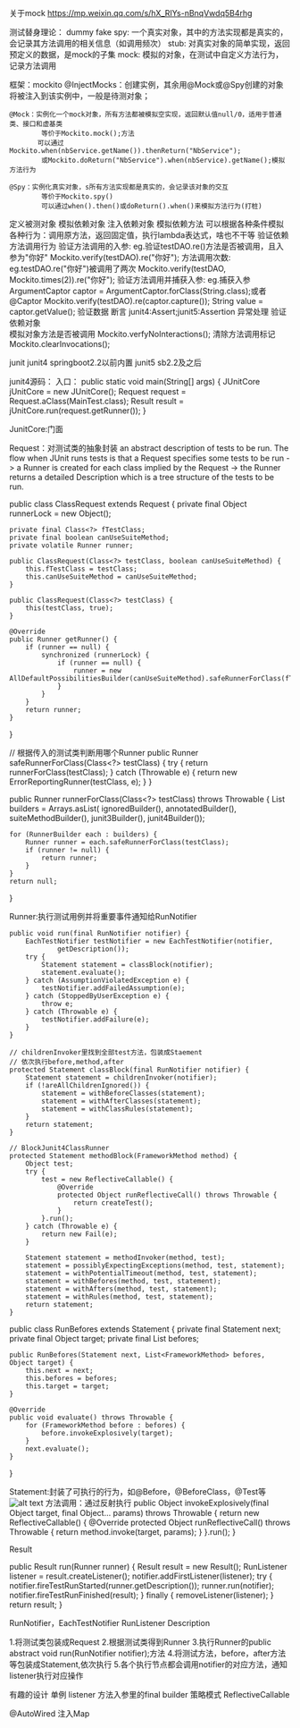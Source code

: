 关于mock
https://mp.weixin.qq.com/s/hX_RIYs-nBnqVwdq5B4rhg

测试替身理论：
    dummy
    fake
    spy: 一个真实对象，其中的方法实现都是真实的，会记录其方法调用的相关信息（如调用频次）
    stub: 对真实对象的简单实现，返回预定义的数据，是mock的子集
    mock: 模拟的对象，在测试中自定义方法行为，记录方法调用

框架：mockito
    @InjectMocks：创建实例，其余用@Mock或@Spy创建的对象将被注入到该实例中，一般是待测对象；

    @Mock：实例化一个mock对象，所有方法都被模拟空实现，返回默认值null/0，适用于普通类、接口和虚基类
            等价于Mockito.mock();方法
           可以通过Mockito.when(nbService.getName()).thenReturn("NbService");
            或Mockito.doReturn("NbService").when(nbService).getName();模拟方法行为

    @Spy：实例化真实对象，s所有方法实现都是真实的，会记录该对象的交互
            等价于Mockito.spy()
            可以通过when().then()或doReturn().when()来模拟方法行为(打桩)


定义被测对象
模拟依赖对象
注入依赖对象
模拟依赖方法
    可以根据各种条件模拟各种行为：调用原方法，返回固定值，执行lambda表达式，啥也不干等
验证依赖方法调用行为
    验证方法调用的入参:
        eg.验证testDAO.re()方法是否被调用，且入参为"你好"
        Mockito.verify(testDAO).re("你好");
    方法调用次数:
        eg.testDAO.re("你好")被调用了两次
        Mockito.verify(testDAO, Mockito.times(2)).re("你好");
    验证方法调用并捕获入参:
        eg.捕获入参
        ArgumentCaptor<String> captor = ArgumentCaptor.forClass(String.class);或者@Captor
        Mockito.verify(testDAO).re(captor.capture());
        String value = captor.getValue();
验证数据
    断言 junit4:Assert;junit5:Assertion
异常处理
验证依赖对象       
    模拟对象方法是否被调用
    Mockito.verfyNoInteractions();
    清除方法调用标记
    Mockito.clearInvocations();


junit
junit4 springboot2.2以前内置
junit5 sb2.2及之后

junit4源码：
入口：
public static void main(String[] args) {
    JUnitCore jUnitCore = new JUnitCore();
    Request request = Request.aClass(MainTest.class);
    Result result = jUnitCore.run(request.getRunner());
}


JunitCore:门面

Request：对测试类的抽象封装
an abstract description of tests to be run. 
The flow when JUnit runs tests is that 
a Request specifies some tests to be run -> 
a Runner is created for each class implied by the Request -> 
the Runner returns a detailed Description which is a tree structure of the tests to be run.

public class ClassRequest extends Request {
    private final Object runnerLock = new Object();

    private final Class<?> fTestClass;
    private final boolean canUseSuiteMethod;
    private volatile Runner runner;

    public ClassRequest(Class<?> testClass, boolean canUseSuiteMethod) {
        this.fTestClass = testClass;
        this.canUseSuiteMethod = canUseSuiteMethod;
    }

    public ClassRequest(Class<?> testClass) {
        this(testClass, true);
    }

    @Override
    public Runner getRunner() {
        if (runner == null) {
            synchronized (runnerLock) {
                if (runner == null) {
                    runner = new AllDefaultPossibilitiesBuilder(canUseSuiteMethod).safeRunnerForClass(fTestClass);
                }
            }
        }
        return runner;
    }
}

// 根据传入的测试类判断用哪个Runner
public Runner safeRunnerForClass(Class<?> testClass) {
    try {
        return runnerForClass(testClass);
    } catch (Throwable e) {
        return new ErrorReportingRunner(testClass, e);
    }
}

public Runner runnerForClass(Class<?> testClass) throws Throwable {
    List<RunnerBuilder> builders = Arrays.asList(
            ignoredBuilder(),
            annotatedBuilder(),
            suiteMethodBuilder(),
            junit3Builder(),
            junit4Builder());

    for (RunnerBuilder each : builders) {
        Runner runner = each.safeRunnerForClass(testClass);
        if (runner != null) {
            return runner;
        }
    }
    return null;
}

Runner:执行测试用例并将重要事件通知给RunNotifier

    public void run(final RunNotifier notifier) {
        EachTestNotifier testNotifier = new EachTestNotifier(notifier,
                getDescription());
        try {
            Statement statement = classBlock(notifier);
            statement.evaluate();
        } catch (AssumptionViolatedException e) {
            testNotifier.addFailedAssumption(e);
        } catch (StoppedByUserException e) {
            throw e;
        } catch (Throwable e) {
            testNotifier.addFailure(e);
        }
    }

    // childrenInvoker里找到全部test方法，包装成Staement
    // 依次执行before,method,after
    protected Statement classBlock(final RunNotifier notifier) {
        Statement statement = childrenInvoker(notifier);
        if (!areAllChildrenIgnored()) {
            statement = withBeforeClasses(statement);
            statement = withAfterClasses(statement);
            statement = withClassRules(statement);
        }
        return statement;
    }

    // BlockJunit4ClassRunner
    protected Statement methodBlock(FrameworkMethod method) {
        Object test;
        try {
            test = new ReflectiveCallable() {
                @Override
                protected Object runReflectiveCall() throws Throwable {
                    return createTest();
                }
            }.run();
        } catch (Throwable e) {
            return new Fail(e);
        }

        Statement statement = methodInvoker(method, test);
        statement = possiblyExpectingExceptions(method, test, statement);
        statement = withPotentialTimeout(method, test, statement);
        statement = withBefores(method, test, statement);
        statement = withAfters(method, test, statement);
        statement = withRules(method, test, statement);
        return statement;
    }

public class RunBefores extends Statement {
    private final Statement next;
    private final Object target;
    private final List<FrameworkMethod> befores;

    public RunBefores(Statement next, List<FrameworkMethod> befores, Object target) {
        this.next = next;
        this.befores = befores;
        this.target = target;
    }

    @Override
    public void evaluate() throws Throwable {
        for (FrameworkMethod before : befores) {
            before.invokeExplosively(target);
        }
        next.evaluate();
    }
}

Statement:封装了可执行的行为，如@Before，@BeforeClass，@Test等
![alt text](image.png)
方法调用：通过反射执行
public Object invokeExplosively(final Object target, final Object... params)
            throws Throwable {
        return new ReflectiveCallable() {
            @Override
            protected Object runReflectiveCall() throws Throwable {
                return method.invoke(target, params);
            }
        }.run();
    }

Result

public Result run(Runner runner) {
    Result result = new Result();
    RunListener listener = result.createListener();
    notifier.addFirstListener(listener);
    try {
        notifier.fireTestRunStarted(runner.getDescription());
        runner.run(notifier);
        notifier.fireTestRunFinished(result);
    } finally {
        removeListener(listener);
    }
    return result;
}

RunNotifier，EachTestNotifier
RunListener
Description



1.将测试类包装成Request
2.根据测试类得到Runner
3.执行Runner的public abstract void run(RunNotifier notifier);方法
4.将测试方法，before，after方法等包装成Statement,依次执行
5.各个执行节点都会调用notifier的对应方法，通知listener执行对应操作


有趣的设计
单例
listener
方法入参里的final
builder
策略模式
ReflectiveCallable


@AutoWired 注入Map